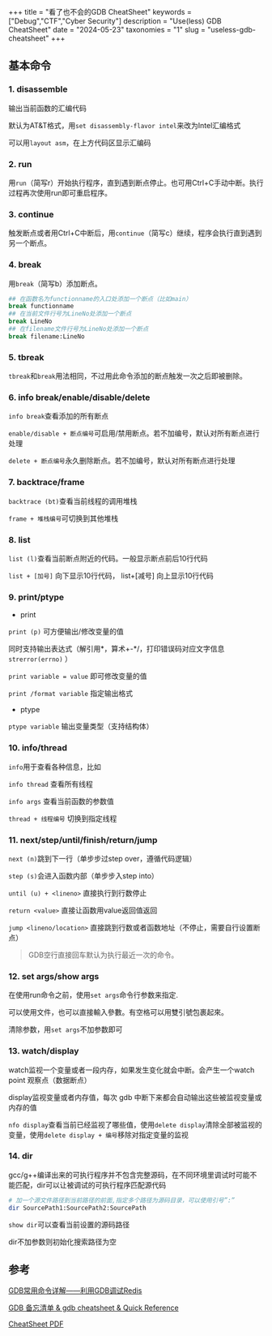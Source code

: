 +++
title = "看了也不会的GDB CheatSheet"
keywords = ["Debug","CTF","Cyber Security"]
description = "Use(less) GDB CheatSheet"
date = "2024-05-23"
taxonomies = "1"
slug = "useless-gdb-cheatsheet"
+++

## 基本命令

### 1. disassemble

输出当前函数的汇编代码

默认为AT&T格式，用`set disassembly-flavor intel`来改为Intel汇编格式

可以用`layout asm`，在上方代码区显示汇编码

### 2. run

用`run`（简写r）开始执行程序，直到遇到断点停止。也可用Ctrl+C手动中断。执行过程再次使用run即可重启程序。

### 3. continue

触发断点或者用Ctrl+C中断后，用`continue`（简写c）继续，程序会执行直到遇到另一个断点。

### 4. break

用`break`（简写b）添加断点。

```bash
## 在函数名为functionname的入口处添加一个断点（比如main）
break functionname
## 在当前文件行号为LineNo处添加一个断点
break LineNo
## 在filename文件行号为LineNo处添加一个断点
break filename:LineNo
```

### 5. tbreak

`tbreak`和`break`用法相同，不过用此命令添加的断点触发一次之后即被删除。

### 6. info break/enable/disable/delete

`info break`查看添加的所有断点

`enable/disable + 断点编号`可启用/禁用断点。若不加编号，默认对所有断点进行处理

`delete + 断点编号`永久删除断点。若不加编号，默认对所有断点进行处理

### 7. backtrace/frame

`backtrace (bt)`查看当前线程的调用堆栈

`frame + 堆栈编号`可切换到其他堆栈

### 8. list

`list (l)`查看当前断点附近的代码。一般显示断点前后10行代码

`list + [加号]` 向下显示10行代码， list+[减号] 向上显示10行代码

### 9. print/ptype

- print

`print (p)` 可方便输出/修改变量的值

同时支持输出表达式（解引用*，算术+-*/，打印错误码对应文字信息`strerror(errno)` ）

`print variable = value` 即可修改变量的值

`print /format variable` 指定输出格式

- ptype

`ptype variable` 输出变量类型（支持结构体）

### 10. info/thread

`info`用于查看各种信息，比如

`info thread` 查看所有线程

`info args` 查看当前函数的参数值

`thread + 线程编号` 切换到指定线程

### 11. next/step/until/finish/return/jump

`next (n)`跳到下一行（单步步过step over，遵循代码逻辑）

`step (s)`会进入函数内部（单步步入step into）

`until (u) + <lineno>` 直接执行到行数停止

`return <value>` 直接让函数用value返回值返回

`jump <lineno/location>` 直接跳到行数或者函数地址（不停止，需要自行设置断点）

> GDB空行直接回车默认为执行最近一次的命令。

### 12. set args/show args

在使用run命令之前，使用`set args`命令行参数来指定.

可以使用文件，也可以直接輸入參數。有空格可以用雙引號包裹起來。

清除参数，用`set args`不加参数即可

### 13. watch/display

watch监视一个变量或者一段内存，如果发生变化就会中断。会产生一个watch point 观察点（数据断点）

display监视变量或者内存值，每次 gdb 中断下来都会自动输出这些被监视变量或内存的值

`nfo display`查看当前已经监视了哪些值，使用`delete display`清除全部被监视的变量，使用`delete display + 编号`移除对指定变量的监视

### 14. dir

gcc/g++编译出来的可执行程序并不包含完整源码，在不同环境里调试时可能不能匹配，dir可以让被调试的可执行程序匹配源代码

```bash
# 加一个源文件路径到当前路径的前面,指定多个路径为源码目录，可以使用引号”:”
dir SourcePath1:SourcePath2:SourcePath
```

`show dir`可以查看当前设置的源码路径

dir不加参数则初始化搜索路径为空

## 参考

[GDB常用命令详解——利用GDB调试Redis](https://cppguide.cn/pages/68d9ed/#_2-5-1-gdb%E5%B8%B8%E7%94%A8%E8%B0%83%E8%AF%95%E5%91%BD%E4%BB%A4%E6%A6%82%E8%A7%88%E5%92%8C%E8%AF%B4%E6%98%8E)

[GDB 备忘清单 & gdb cheatsheet & Quick Reference](https://quickref.cn/docs/gdb.html)

[CheatSheet PDF](G[DB-cheat-sheet.pdf](https://www.sourceware.org/gdb/download/onlinedocs/refcard.pdf))

